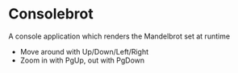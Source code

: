 # Consolebrot
A console application which renders the Mandelbrot set at runtime
* Move around with Up/Down/Left/Right
* Zoom in with PgUp, out with PgDown
